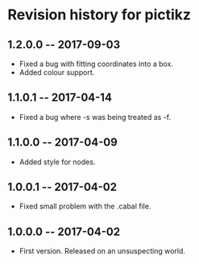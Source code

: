 # Revision history for pictikz

## 1.2.0.0  -- 2017-09-03

* Fixed a bug with fitting coordinates into a box.
* Added colour support.

## 1.1.0.1  -- 2017-04-14

* Fixed a bug where -s was being treated as -f.

## 1.1.0.0  -- 2017-04-09

* Added style for nodes.

## 1.0.0.1  -- 2017-04-02

* Fixed small problem with the .cabal file.

## 1.0.0.0  -- 2017-04-02

* First version. Released on an unsuspecting world.
